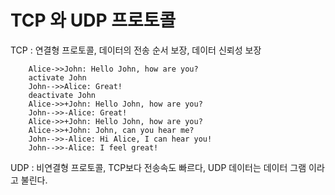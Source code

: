 # TCP 와 UDP 프로토콜 

TCP : 연결형 프로토콜, 데이터의 전송 순서 보장, 데이터 신뢰성 보장 

```sequenceDiagram
    Alice->>John: Hello John, how are you?
    activate John
    John-->>Alice: Great!
    deactivate John
    Alice->>+John: Hello John, how are you?
    John-->>-Alice: Great!
    Alice->>+John: Hello John, how are you?
    Alice->>+John: John, can you hear me?
    John-->>-Alice: Hi Alice, I can hear you!
    John-->>-Alice: I feel great!
```



UDP : 비연결형 프로토콜, TCP보다 전송속도 빠르다, UDP 데이터는 데이터 그램 이라고 불린다.

